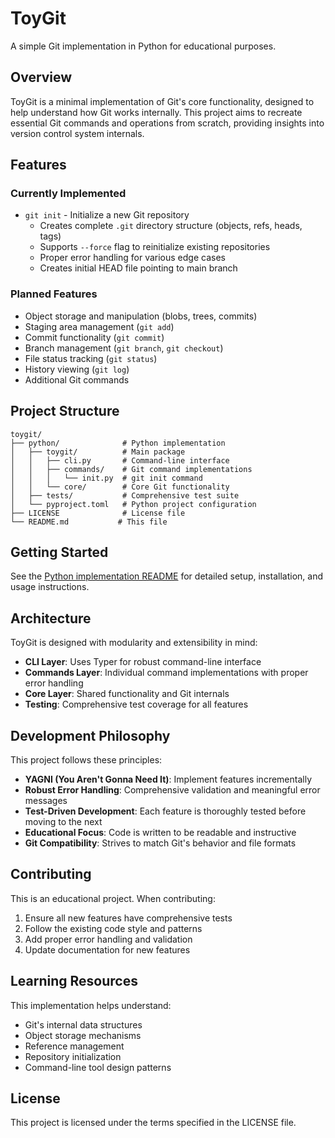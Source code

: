 # ToyGit

A simple Git implementation in Python for educational purposes.

## Overview

ToyGit is a minimal implementation of Git's core functionality, designed to help understand how Git works internally. This project aims to recreate essential Git commands and operations from scratch, providing insights into version control system internals.

## Features

### Currently Implemented
- `git init` - Initialize a new Git repository
  - Creates complete `.git` directory structure (objects, refs, heads, tags)
  - Supports `--force` flag to reinitialize existing repositories
  - Proper error handling for various edge cases
  - Creates initial HEAD file pointing to main branch

### Planned Features
- Object storage and manipulation (blobs, trees, commits)
- Staging area management (`git add`)
- Commit functionality (`git commit`)
- Branch management (`git branch`, `git checkout`)
- File status tracking (`git status`)
- History viewing (`git log`)
- Additional Git commands

## Project Structure

```
toygit/
├── python/              # Python implementation
│   ├── toygit/          # Main package
│   │   ├── cli.py       # Command-line interface
│   │   ├── commands/    # Git command implementations
│   │   │   └── init.py  # git init command
│   │   └── core/        # Core Git functionality
│   ├── tests/           # Comprehensive test suite
│   └── pyproject.toml   # Python project configuration
├── LICENSE              # License file
└── README.md           # This file
```

## Getting Started

See the [Python implementation README](python/README.md) for detailed setup, installation, and usage instructions.

## Architecture

ToyGit is designed with modularity and extensibility in mind:

- **CLI Layer**: Uses Typer for robust command-line interface
- **Commands Layer**: Individual command implementations with proper error handling
- **Core Layer**: Shared functionality and Git internals
- **Testing**: Comprehensive test coverage for all features

## Development Philosophy

This project follows these principles:

- **YAGNI (You Aren't Gonna Need It)**: Implement features incrementally
- **Robust Error Handling**: Comprehensive validation and meaningful error messages
- **Test-Driven Development**: Each feature is thoroughly tested before moving to the next
- **Educational Focus**: Code is written to be readable and instructive
- **Git Compatibility**: Strives to match Git's behavior and file formats

## Contributing

This is an educational project. When contributing:

1. Ensure all new features have comprehensive tests
2. Follow the existing code style and patterns
3. Add proper error handling and validation
4. Update documentation for new features

## Learning Resources

This implementation helps understand:

- Git's internal data structures
- Object storage mechanisms
- Reference management
- Repository initialization
- Command-line tool design patterns

## License

This project is licensed under the terms specified in the LICENSE file.